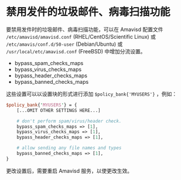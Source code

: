 # 禁用发件的垃圾邮件、病毒扫描功能

要禁用发件时的垃圾邮件、病毒扫描功能，可以在 Amavisd 配置文件 `/etc/amavisd/amavisd.conf` (RHEL/CentOS/Scientific Linux) 或 `/etc/amavis/conf.d/50-user` (Debian/Ubuntu) 或 `/usr/local/etc/amavisd.conf` (FreeBSD) 中增加分流设置。

* bypass_spam_checks_maps
* bypass_virus_checks_maps
* bypass_header_checks_maps
* bypass_banned_checks_maps

这些设置可以以设置块的形式进行添加 `$policy_bank{'MYUSERS'}` ，例如：

```perl
$policy_bank{'MYUSERS'} = {
    [...OMIT OTHER SETTINGS HERE...]

    # don't perform spam/virus/header check.
    bypass_spam_checks_maps => [1],
    bypass_virus_checks_maps => [1],
    bypass_header_checks_maps => [1],

    # allow sending any file names and types
    bypass_banned_checks_maps => [1],
}
```

更改设置后，需要重启 Amavisd 服务，以使更改生效。
